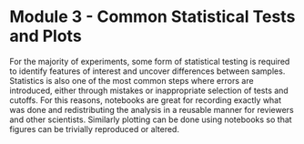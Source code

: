 # Module 3 - Common Statistical Tests and Plots

For the majority of experiments, some form of statistical testing is required to identify features of interest and uncover differences between samples. Statistics is also one of the most common steps where errors are introduced, either through mistakes or inappropriate selection of tests and cutoffs. For this reasons, notebooks are great for recording exactly what was done and redistributing the analysis in a reusable manner for reviewers and other scientists. Similarly plotting can be done using notebooks so that figures can be trivially reproduced or altered. 

